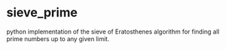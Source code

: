 # sieve_prime
python implementation of the sieve of Eratosthenes algorithm for finding all prime numbers up to any given limit. 
